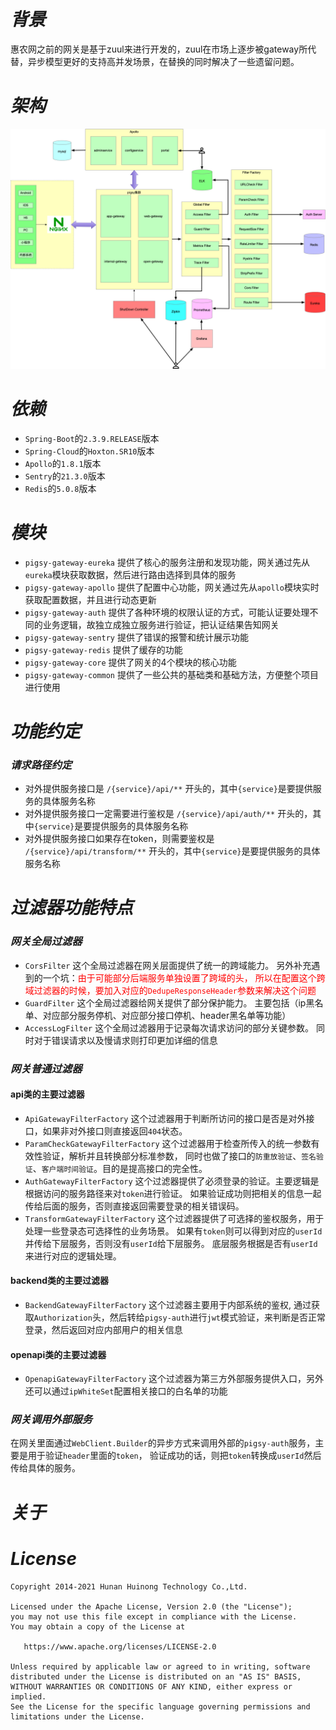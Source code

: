 # *背景*
惠农网之前的网关是基于zuul来进行开发的，zuul在市场上逐步被gateway所代替，异步模型更好的支持高并发场景，在替换的同时解决了一些遗留问题。

# *架构*
![avatar](./docs/架构图.png)

# *依赖*

- `Spring-Boot`的`2.3.9.RELEASE`版本
- `Spring-Cloud`的`Hoxton.SR10`版本
- `Apollo`的`1.8.1`版本
- `Sentry`的`21.3.0`版本
- `Redis`的`5.0.8`版本

# *模块*

- `pigsy-gateway-eureka` 提供了核心的服务注册和发现功能，网关通过先从`eureka`模块获取数据，然后进行路由选择到具体的服务
- `pigsy-gateway-apollo` 提供了配置中心功能，网关通过先从`apollo`模块实时获取配置数据，并且进行动态更新
- `pigsy-gateway-auth` 提供了各种环境的权限认证的方式，可能认证要处理不同的业务逻辑，故独立成独立服务进行验证，把认证结果告知网关
- `pigsy-gateway-sentry` 提供了错误的报警和统计展示功能
- `pigsy-gateway-redis` 提供了缓存的功能
- `pigsy-gateway-core` 提供了网关的4个模块的核心功能
- `pigsy-gateway-common` 提供了一些公共的基础类和基础方法，方便整个项目进行使用


# *功能约定*

### *请求路径约定*

- 对外提供服务接口是 `/{service}/api/**` 开头的，其中`{service}`是要提供服务的具体服务名称
- 对外提供服务接口一定需要进行鉴权是 `/{service}/api/auth/**` 开头的，其中`{service}`是要提供服务的具体服务名称
- 对外提供服务接口如果存在token，则需要鉴权是 `/{service}/api/transform/**` 开头的，其中`{service}`是要提供服务的具体服务名称



# *过滤器功能特点*

### *网关全局过滤器*

- `CorsFilter` 这个全局过滤器在网关层面提供了统一的跨域能力。
  另外补充遇到的一个坑：<font color=red>由于可能部分后端服务单独设置了跨域的头，
  所以在配置这个跨域过滤器的时候，要加入对应的`DedupeResponseHeader`参数来解决这个问题</font>
- `GuardFilter` 这个全局过滤器给网关提供了部分保护能力。
  主要包括（ip黑名单、对应部分服务停机、对应部分接口停机、header黑名单等功能）
- `AccessLogFilter` 这个全局过滤器用于记录每次请求访问的部分关键参数。
  同时对于错误请求以及慢请求则打印更加详细的信息

### *网关普通过滤器*

#### api类的主要过滤器

- `ApiGatewayFilterFactory` 这个过滤器用于判断所访问的接口是否是对外接口，如果非对外接口则直接返回`404`状态。
- `ParamCheckGatewayFilterFactory` 这个过滤器用于检查所传入的统一参数有效性验证，解析并且转换部分标准参数，
  同时也做了接口的`防重放验证`、`签名验证`、`客户端时间验证`。目的是提高接口的完全性。
- `AuthGatewayFilterFactory` 这个过滤器提供了必须登录的验证。主要逻辑是根据访问的服务路径来对`token`进行验证。
  如果验证成功则把相关的信息一起传给后面的服务，否则直接返回需要登录的相关错误码。
- `TransformGatewayFilterFactory` 这个过滤器提供了可选择的鉴权服务，用于处理一些登录态可选择性的业务场景。
  如果有`token`则可以得到对应的`userId`并传给下层服务，否则没有`userId`给下层服务。 底层服务根据是否有`userId`来进行对应的逻辑处理。


#### backend类的主要过滤器

- `BackendGatewayFilterFactory` 这个过滤器主要用于内部系统的鉴权, 
  通过获取`Authorization`头，然后转给`pigsy-auth`进行`jwt`模式验证，来判断是否正常登录，然后返回对应内部用户的相关信息

#### openapi类的主要过滤器

- `OpenapiGatewayFilterFactory` 这个过滤器为第三方外部服务提供入口，另外还可以通过`ipWhiteSet`配置相关接口的白名单的功能
  
### *网关调用外部服务*

在网关里面通过`WebClient.Builder`的异步方式来调用外部的`pigsy-auth`服务，主要是用于验证`header`里面的`token`，
验证成功的话，则把`token`转换成`userId`然后传给具体的服务。


# *关于*

# *License*

```
Copyright 2014-2021 Hunan Huinong Technology Co.,Ltd.

Licensed under the Apache License, Version 2.0 (the "License");
you may not use this file except in compliance with the License.
You may obtain a copy of the License at

   https://www.apache.org/licenses/LICENSE-2.0

Unless required by applicable law or agreed to in writing, software
distributed under the License is distributed on an "AS IS" BASIS,
WITHOUT WARRANTIES OR CONDITIONS OF ANY KIND, either express or implied.
See the License for the specific language governing permissions and
limitations under the License.
```
